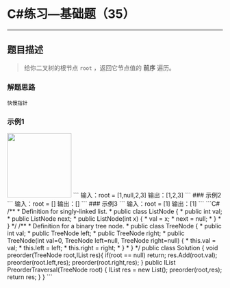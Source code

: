 #  C#练习—基础题（35）

***
##  题目描述
> 给你二叉树的根节点 `root` ，返回它节点值的 **前序** 遍历。
### 解题思路
```
快慢指针
```
### 示例1
<img style="width: 150px; height: 150px;" src="https://assets.leetcode.com/uploads/2020/09/15/inorder_1.jpg" alt="">
```
输入：root = [1,null,2,3]
输出：[1,2,3]
```
### 示例2
```
输入：root = []
输出：[]
```
### 示例3
```
输入：root = [1]
输出：[1]
```
```C#
/**
 * Definition for singly-linked list.
 * public class ListNode {
 *     public int val;
 *     public ListNode next;
 *     public ListNode(int x) {
 *         val = x;
 *         next = null;
 *     }
 * }
 */
/**
 * Definition for a binary tree node.
 * public class TreeNode {
 *     public int val;
 *     public TreeNode left;
 *     public TreeNode right;
 *     public TreeNode(int val=0, TreeNode left=null, TreeNode right=null) {
 *         this.val = val;
 *         this.left = left;
 *         this.right = right;
 *     }
 * }
 */
public class Solution {
    void preorder(TreeNode root,IList<int> res){
        if(root == null) return;
        res.Add(root.val);
        preorder(root.left,res);
        preorder(root.right,res);
    }
    public IList<int> PreorderTraversal(TreeNode root) {
        IList<int> res = new List<int>();
        preorder(root,res);
        return res;
    }
}
```


